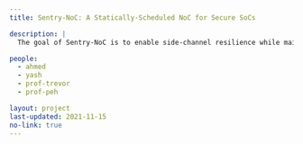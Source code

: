 ```yaml
---
title: Sentry-NoC: A Statically-Scheduled NoC for Secure SoCs

description: |
  The goal of Sentry-NoC is to enable side-channel resilience while maintaining high performance, energy efficiency, and low over- head compared to previous works. Sentry-NoC provides a secure platform for communication among malicious IPs and offers extensive protection against confidentiality and integrity attacks, complete protection against availability attacks. Moreover, it provides protection against side-channel attacks by applying temporal and data obfuscation techniques.

people:
  - ahmed
  - yash
  - prof-trevor
  - prof-peh

layout: project
last-updated: 2021-11-15
no-link: true
---
```

